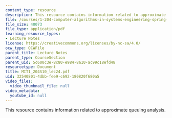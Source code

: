 ```yaml
---
content_type: resource
description: This resource contains information related to approximate queuing analysis.
file: /courses/1-204-computer-algorithms-in-systems-engineering-spring-2010/325408014dbbfee9c692180820f680a5_MIT1_204S10_lec24.pdf
file_size: 40073
file_type: application/pdf
learning_resource_types:
- Lecture Notes
license: https://creativecommons.org/licenses/by-nc-sa/4.0/
ocw_type: OCWFile
parent_title: Lecture Notes
parent_type: CourseSection
parent_uid: 5c600c3e-8c80-e984-8a10-ac99c18efd48
resourcetype: Document
title: MIT1_204S10_lec24.pdf
uid: 32540801-4dbb-fee9-c692-180820f680a5
video_files:
  video_thumbnail_file: null
video_metadata:
  youtube_id: null
---
```

This resource contains information related to approximate queuing analysis.